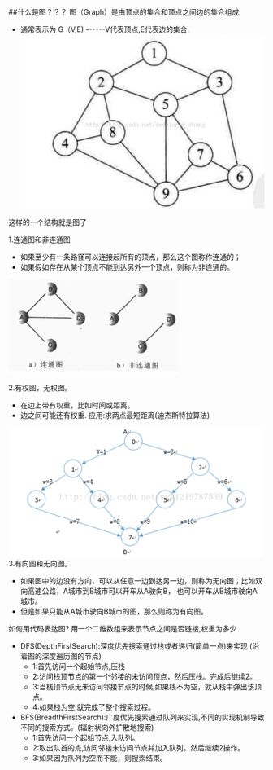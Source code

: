 ##什么是图？？？
图（Graph）是由顶点的集合和顶点之间边的集合组成
* 通常表示为
G（V,E)  ------V代表顶点,E代表边的集合.
![tu](../../resources/tu.jpg "tu")


这样的一个结构就是图了

1.连通图和非连通图
* 如果至少有一条路径可以连接起所有的顶点，那么这个图称作连通的；
* 如果假如存在从某个顶点不能到达另外一个顶点，则称为非连通的。


![tu](../../resources/连通图.png "tu")


2.有权图，无权图。
* 在边上带有权重，比如时间或距离。
* 边之间可能还有权重. 应用:求两点最短距离(迪杰斯特拉算法)

![tu](../../resources/有权图.png "tu")
3.有向图和无向图。
* 如果图中的边没有方向，可以从任意一边到达另一边，则称为无向图；比如双向高速公路，A城市到B城市可以开车从A驶向B，
也可以开车从B城市驶向A城市。
* 但是如果只能从A城市驶向B城市的图，那么则称为有向图。


如何用代码表达图?
用一个二维数组来表示节点之间是否链接,权重为多少


* DFS(DepthFirstSearch):深度优先搜索通过栈或者递归(简单一点)来实现 (沿着图的深度遍历图的节点)
    * 1:首先访问一个起始节点,压栈
    * 2:访问栈顶节点的第一个邻接的未访问顶点，然后压栈。完成后继续2。
    * 3:当栈顶节点无未访问邻接节点的时候,如果栈不为空，就从栈中弹出该顶点。
    * 4:如果栈为空,就完成了整个搜索过程。
* BFS(BreadthFirstSearch):广度优先搜索通过队列来实现,不同的实现机制导致不同的搜索方式。(辐射状向外扩散地搜索)
    * 1:首先访问一个起始节点,入队列。
    * 2:取出队首的点,访问邻接未访问节点并加入队列。然后继续2操作。
    * 3:如果因为队列为空而不能，则搜索结束。